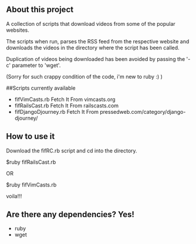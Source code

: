 ## About this project ##
A collection of scripts that download videos from some of
the popular websites.

The scripts when run, parses the RSS feed from the respective 
website and downloads the videos in the directory where the 
script has been called. 

Duplication of videos being downloaded has been avoided by 
passing the '-c' parameter to 'wget'.

(Sorry for such crappy condition of the code, i'm new to ruby :) )

##Scripts currently available
* fifVimCasts.rb  Fetch It From vimcasts.org
* fifRailsCast.rb Fetch It From railscasts.com
* fifDjangoDjourney.rb Fetch It From pressedweb.com/category/django-djourney/

## How to use it ##

Download the fifRC.rb script and cd into the directory.

$ruby fifRailsCast.rb

OR

$ruby fifVimCasts.rb 

voila!!!

## Are there any dependencies? Yes! ##
* ruby
* wget
